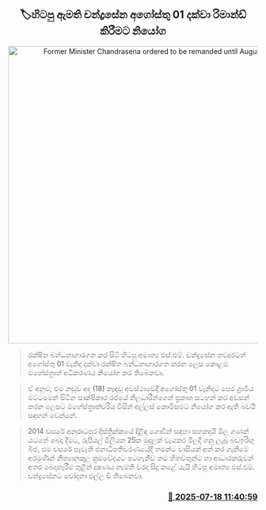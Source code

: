 <p align='center'><b><h2 align='center' title='Former Minister Chandrasena ordered to be remanded until August 01st'>🏷හිටපු ඇමති චන්ද්‍රසේන අගෝස්තු 01 දක්වා රිමාන්ඩ් කිරීමට නියෝග</h2></b></p>
<p align='center'><img src='https://helakuru.sgp1.cdn.digitaloceanspaces.com/esana/images/lib/sm-chandrasena-2025jan.jpg' width='600' alt='Former Minister Chandrasena ordered to be remanded until August 01st'></p>

> රක්ෂිත බන්ධනාගාරගත කර සිටි හිටපු අමාත්‍ය එස්.එම්. චන්ද්‍රසේන තවදුරටත් අගෝස්තු 01 වැනිදා දක්වා රක්ෂිත බන්ධනාගාරගත කරන ලෙස කොළඹ මහේස්ත්‍රාත් අධිකරණය නියෝග කර තිබෙනවා.

> ඒ අනුව, එම නඩුව අද (18) කැඳවූ අවස්ථාවේදී අගෝස්තු 01 වැනිදාට පෙර ග්‍රාමීය මට්ටමෙන් සිටින සාක්ෂිකාර රජයේ නිලධාරීන්ගෙන් ප්‍රකාශ සටහන් කර අවසන් කරන ලෙසට මහේස්ත්‍රාත්වරිය විසින් අල්ලස් කොමිසමට නියෝග කර ඇති බවයි සඳහන් වෙන්නේ.

> 2014 වසරේ අනුරාධපුර දිස්ත්‍රික්කයේ දිළිඳු ගොවීන් සඳහා සහනදායි මිල ගණන් යටතේ බෙදා දීමට, රුපියල් මිලියන 25ක මුදලක් වැයකර මිලදී ගනු ලැබූ බඩඉරිඟු බීජ, එම වසරේ පැවැති ජනාධිපතිවරණයේදී තමන්ට වාසියක් අත් කර ගැනීමේ අරමුණින් නීත්‍යානුකූල ක්‍රමවේදයට පටහැනිව තම හිතවතුන්ට හා ආධාරකරුවන් අතර බෙදාහැරීම තුළින් දූෂණය නැමති වරද සිදු කළේ යැයි හිටපු අමාත්‍ය එස්.එම්. චන්ද්‍රසේනට චෝදනා එල්ල වී තිබෙනවා.



<h3 align='right'><a href='https://www.helakuru.lk/esana/p/111966/'>📅 2025-07-18 11:40:59</a></h3>
